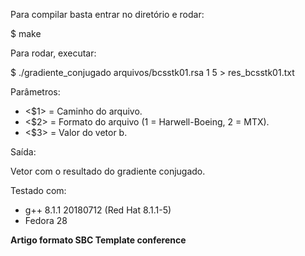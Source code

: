 Para compilar basta entrar no diretório e rodar:

$ make

Para rodar, executar:

$ ./gradiente_conjugado arquivos/bcsstk01.rsa 1 5 > res_bcsstk01.txt

Parâmetros:

- <$1> = Caminho do arquivo.
- <$2> = Formato do arquivo (1 = Harwell-Boeing, 2 = MTX).
- <$3> = Valor do vetor b.

Saída:

Vetor com o resultado do gradiente conjugado.

Testado com:

- g++ 8.1.1 20180712 (Red Hat 8.1.1-5)
- Fedora 28

**Artigo formato SBC Template conference**

